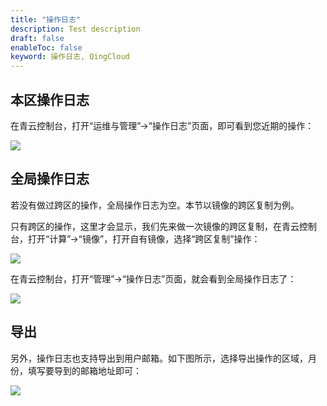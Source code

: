 ```yaml
---
title: "操作日志"
description: Test description
draft: false
enableToc: false
keyword: 操作日志, QingCloud
---
```


## 本区操作日志

在青云控制台，打开“运维与管理”->“操作日志”页面，即可看到您近期的操作：


![](../../_images/activity_local.png)

## 全局操作日志

若没有做过跨区的操作，全局操作日志为空。本节以镜像的跨区复制为例。

只有跨区的操作，这里才会显示，我们先来做一次镜像的跨区复制，在青云控制台，打开“计算”->“镜像”，打开自有镜像，选择“跨区复制”操作：

![](../../_images/copy_image_to_other_zone.png)

在青云控制台，打开“管理”->“操作日志”页面，就会看到全局操作日志了：

![](../../_images/global_activity_log.png)

## 导出

另外，操作日志也支持导出到用户邮箱。如下图所示，选择导出操作的区域，月份，填写要导到的邮箱地址即可：

![](../../_images/export_activity_log.png)
